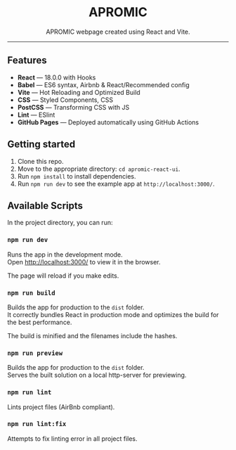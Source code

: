 <h1 align="center">
APROMIC
</h1>

<p align="center">APROMIC webpage created using React and Vite.</p>

<hr />

## Features

- **React** — 18.0.0 with Hooks
- **Babel** — ES6 syntax, Airbnb & React/Recommended config
- **Vite**  — Hot Reloading and Optimized Build
- **CSS** — Styled Components, CSS
- **PostCSS** — Transforming CSS with JS
- **Lint** — ESlint
- **GitHub Pages** — Deployed automatically using GitHub Actions

## Getting started

1. Clone this repo.
2. Move to the appropriate directory: `cd apromic-react-ui`.<br />
3. Run `npm install` to install dependencies.<br />
4. Run `npm run dev` to see the example app at `http://localhost:3000/`.

## Available Scripts

In the project directory, you can run:

### `npm run dev`

Runs the app in the development mode.<br>
Open [http://localhost:3000/](http://localhost:3000/) to view it in the browser.

The page will reload if you make edits.<br>

### `npm run build`

Builds the app for production to the `dist` folder.<br>
It correctly bundles React in production mode and optimizes the build for the best performance.

The build is minified and the filenames include the hashes.<br>

### `npm run preview`

Builds the app for production to the `dist` folder.<br>
Serves the built solution on a local http-server for previewing.

### `npm run lint`

Lints project files (AirBnb compliant).

### `npm run lint:fix`

Attempts to fix linting error in all project files.
